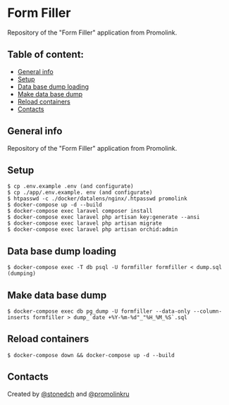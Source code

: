 # Form Filler

Repository of the "Form Filler" application from Promolink.

## Table of content:

- [General info](#general-info)
- [Setup](#setup)
- [Data base dump loading](#db-dump-loading)
- [Make data base dump](#make-db-dump)
- [Reload containers](#reload-containers)
- [Contacts](#contacts)

## General info

Repository of the "Form Filler" application from Promolink.

## Setup

```console
$ cp .env.example .env (and configurate)
$ cp ./app/.env.example. env (and configurate)
$ htpasswd -c ./docker/datalens/nginx/.htpasswd promolink
$ docker-compose up -d --build
$ docker-compose exec laravel composer install
$ docker-compose exec laravel php artisan key:generate --ansi
$ docker-compose exec laravel php artisan migrate
$ docker-compose exec laravel php artisan orchid:admin
```

## Data base dump loading

```console
$ docker-compose exec -T db psql -U formfiller formfiller < dump.sql (dumping)
```

## Make data base dump

```console
$ docker-compose exec db pg_dump -U formfiller --data-only --column-inserts formfiller > dump_`date +%Y-%m-%d"_"%H_%M_%S`.sql
```

## Reload containers

```console
$ docker-compose down && docker-compose up -d --build
```

## Contacts

Created by [@stonedch](https://github.com/stonedch) and [@promolinkru](https://github.com/promolinkru)
